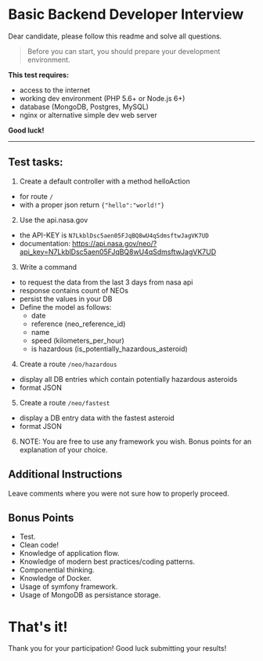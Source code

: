 # Basic Backend Developer Interview

Dear candidate, please follow this readme and solve all questions.

> Before you can start, you should prepare your development environment.

**This test requires:**
- access to the internet
- working dev environment (PHP 5.6+ or Node.js 6+)
- database (MongoDB, Postgres, MySQL)
- nginx or alternative simple dev web server

**Good luck!**


--------


## Test tasks:

1. Create a default controller with a method helloAction 
  * for route `/`
  * with a proper json return `{"hello":"world!"}`

2. Use the api.nasa.gov
  * the API-KEY is `N7LkblDsc5aen05FJqBQ8wU4qSdmsftwJagVK7UD`
  * documentation: https://api.nasa.gov/neo/?api_key=N7LkblDsc5aen05FJqBQ8wU4qSdmsftwJagVK7UD
  
3. Write a command
  * to request the data from the last 3 days from nasa api
  * response contains count of NEOs
  * persist the values in your DB
  * Define the model as follows:
    * date
    * reference (neo_reference_id)
    * name
    * speed (kilometers_per_hour)
    * is hazardous (is_potentially_hazardous_asteroid)

4. Create a route `/neo/hazardous`
  * display all DB entries which contain potentially hazardous asteroids
  * format JSON

5. Create a route `/neo/fastest`
  * display a DB entry data with the fastest asteroid
  * format JSON
  
6. NOTE: You are free to use any framework you wish. Bonus points for an explanation of your choice.
  
## Additional Instructions

Leave comments where you were not sure how to properly proceed.


## Bonus Points

* Test.
* Clean code!
* Knowledge of application flow.
* Knowledge of modern best practices/coding patterns.
* Componential thinking.
* Knowledge of Docker.
* Usage of symfony framework.
* Usage of MongoDB as persistance storage.


# That's it!
Thank you for your participation! Good luck submitting your results!
